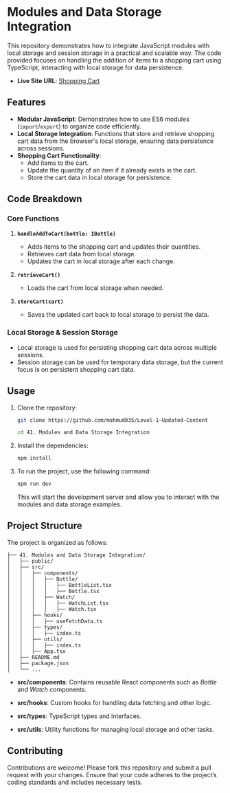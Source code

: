# Modules and Data Storage Integration

This repository demonstrates how to integrate JavaScript modules with local storage and session storage in a practical and scalable way. The code provided focuses on handling the addition of items to a shopping cart using TypeScript, interacting with local storage for data persistence.

- **Live Site URL**: [Shopping Cart](https://41-shopping-cart-batch-09.netlify.app/)

## Features

- **Modular JavaScript**: Demonstrates how to use ES6 modules (`import`/`export`) to organize code efficiently.
- **Local Storage Integration**: Functions that store and retrieve shopping cart data from the browser's local storage, ensuring data persistence across sessions.
- **Shopping Cart Functionality**:
  - Add items to the cart.
  - Update the quantity of an item if it already exists in the cart.
  - Store the cart data in local storage for persistence.

## Code Breakdown

### Core Functions

1. **`handleAddToCart(bottle: IBottle)`**

   - Adds items to the shopping cart and updates their quantities.
   - Retrieves cart data from local storage.
   - Updates the cart in local storage after each change.

2. **`retrieveCart()`**

   - Loads the cart from local storage when needed.

3. **`storeCart(cart)`**
   - Saves the updated cart back to local storage to persist the data.

### Local Storage & Session Storage

- Local storage is used for persisting shopping cart data across multiple sessions.
- Session storage can be used for temporary data storage, but the current focus is on persistent shopping cart data.

## Usage

1. Clone the repository:

   ```bash
   git clone https://github.com/mahmud035/Level-1-Updated-Content

   cd 41. Modules and Data Storage Integration
   ```

2. Install the dependencies:
   ```bash
   npm install
   ```
3. To run the project, use the following command:
   ```bash
   npm run dev
   ```
   This will start the development server and allow you to interact with the modules and data storage examples.

## Project Structure

The project is organized as follows:

```Level-1-Updated-Content/
├── 41. Modules and Data Storage Integration/
│   ├── public/
│   ├── src/
│   │   ├── components/
│   │   │   ├── Bottle/
│   │   │   │   ├── BottleList.tsx
│   │   │   │   ├── Bottle.tsx
│   │   │   ├── Watch/
│   │   │   │   ├── WatchList.tsx
│   │   │   │   ├── Watch.tsx
│   │   ├── hooks/
│   │   │   ├── useFetchData.ts
│   │   ├── types/
│   │   │   ├── index.ts
│   │   ├── utils/
│   │   │   ├── index.ts
│   │   ├── App.tsx
│   ├── README.md
│   ├── package.json
│   └── ...
```

- **src/components**: Contains reusable React components such as _Bottle_ and _Watch_ components.

- **src/hooks**: Custom hooks for handling data fetching and other logic.

- **src/types**: TypeScript types and interfaces.

- **src/utils**: Utility functions for managing local storage and other tasks.

## Contributing

Contributions are welcome! Please fork this repository and submit a pull request with your changes. Ensure that your code adheres to the project’s coding standards and includes necessary tests.

